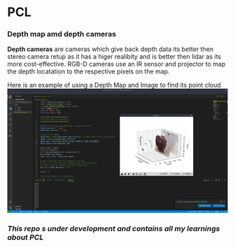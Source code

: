 # PCL

### Depth map amd depth cameras
**Depth cameras** are cameras which give back depth data its better then stereo camera retup as it has a higer realibity and is better then lidar as its more cost-effective. RGB-D cameras use an IR sensor and projector to map the depth locatation to the respective pixels on the map.

Here is an example of using a Depth Map and Image to find its point cloud
![](images/Screenshot%20from%202021-10-08%2014-25-09.png)



### *This repo s under development and contains all my learnings about PCL*